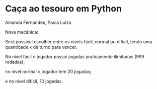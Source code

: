 # Caça ao tesouro em Python
Amanda Fernandes,
Paula Luiza


Nova mecânica:   

Será possivel escolher entre os niveis fácil, normal ou dificil, tendo uma quantidade x de turno para vencer. 


No nível fácil o jogador possui jogadas praticamente ilimitadas (999 rodadas);

no nível normal o jogador tem 20 jogadas;

e no nível difícil, 10 jogadas.




